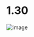 #  1.30
![image](https://user-images.githubusercontent.com/113889600/192286492-82b9e1ca-96e9-4557-896a-5ae60564e9dd.png)
